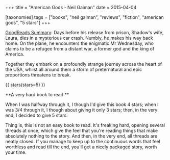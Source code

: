 +++
title = "American Gods - Neil Gaiman"
date = 2015-04-04

[taxonomies]
tags = ["books", "neil gaiman", "reviews", "fiction", "american gods", 
"5 stars"]
+++

[GoodReads Summary](https://www.goodreads.com/book/show/30165203-american-gods):
Days before his release from prison, Shadow's wife, Laura, dies in a
mysterious car crash. Numbly, he makes his way back home. On the plane, he
encounters the enigmatic Mr Wednesday, who claims to be a refugee from a
distant war, a former god and the king of America.

Together they embark on a profoundly strange journey across the heart of the
USA, whilst all around them a storm of preternatural and epic proportions
threatens to break.

<!-- more -->

{{ stars(stars=5) }}

**A very hard book to read **

When I was halfway through it, I though I'd give this book 4 stars; when I was
3/4 through it, I though about giving it only 3 stars; then, in the very end,
I decided to give 5 stars. 

Thing is, this is not an easy book to read. It's freaking hard, opening
several threads at once, which give the feel that you're reading things that
make absolutely nothing to the story. And then, in the very end, all threads
are neatly closed. If you manage to keep up to the continuous words that feel
worthless and read till the end, you'll get a nicely packaged story, worth
your time. 
